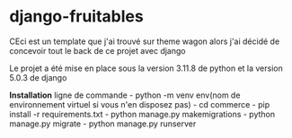 # django-fruitables
CEci est un template que j'ai trouvé sur theme wagon alors j'ai décidé de concevoir tout le back de ce projet avec django

Le projet a été mise en place sous la version 3.11.8 de python et la version 5.0.3 de django

**Installation**
ligne de commande 
    - python -m venv env(nom de environnement virtuel si vous n'en disposez pas)
    - cd commerce 
    - pip install -r requirements.txt
    - python manage.py makemigrations
    - python manage.py migrate
    - python manage.py runserver 
